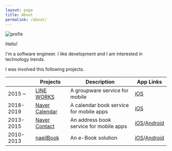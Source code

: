 ```yaml
---
layout: page
title: About
permalink: /about/
---
```


![profie](https://avatars0.githubusercontent.com/u/5136232?s=460&v=4)

Hello!

I'm a software engineer.
I like development and I am interested in technology trends.

I was involved this following projects.

| | Projects | Description | App Links |
|---|---|---|---|
| 2015 ~ | [LINE WORKS](https://line.worksmobile.com/) | A groupware service for mobile | [iOS](https://apps.apple.com/kr/app/works-mobile-one/id1012129122) |
| 2018-2019 | [Naver Calendar](https://calendar.naver.com/) | A calendar book service for mobile apps | [iOS](https://apps.apple.com/kr/app/%EB%84%A4%EC%9D%B4%EB%B2%84-%EC%BA%98%EB%A6%B0%EB%8D%94-naver-calendar/id592346243) |
| 2013-2015 | [Naver Contact](https://contact.naver.com/) | An address book service for mobile apps | [iOS](https://apps.apple.com/kr/app/%EB%84%A4%EC%9D%B4%EB%B2%84-%EC%A3%BC%EC%86%8C%EB%A1%9D-naver-contacts/id359859076)/[Android](https://play.google.com/store/apps/details?id=com.nhn.android.addressbookbackup&hl=ko) |
| 2010-2013 | [naeilBook](http://www.naeilbook.com/) |  An e-Book solution | [iOS](https://apps.apple.com/kr/app/naeilbook/id583277967)/[Android](https://play.google.com/store/apps/details?id=com.naeilbook) |


[Github]: https://github.com/sungjin-woo
